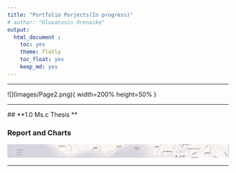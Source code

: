 ```yaml
---
title: "Portfolio Porjects(In progress)"
# author: "Oluwatosin Orenaike"
output: 
  html_document :
    toc: yes
    theme: flatly
    toc_float: yes
    keep_md: yes
---
```


<!-- <hr> -->
<!-- # ```{r setup, include=FALSE} -->
<!-- # knitr::opts_chunk$set(echo = FALSE) -->
<!-- # library(gridExtra) -->
<!-- # library(knitr) -->
<!-- # ``` -->


<hr>
![](images/Page2.png){ width=200% height=50% }
<hr>
## **1.0 Ms.c Thesis ** 

### Report and Charts
![](images/Page1.png)

<hr>
